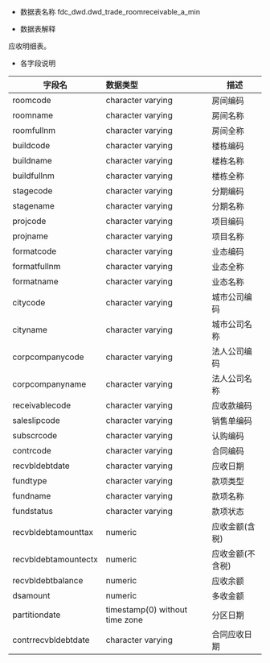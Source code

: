 - 数据表名称
fdc_dwd.dwd_trade_roomreceivable_a_min

- 数据表解释

应收明细表。

- 各字段说明

| 字段名               | 数据类型                        | 描述             |
| -------------------- | :------------------------------ | ---------------- |
| roomcode             | character  varying              | 房间编码         |
| roomname             | character  varying              | 房间名称         |
| roomfullnm           | character  varying              | 房间全称         |
| buildcode            | character  varying              | 楼栋编码         |
| buildname            | character  varying              | 楼栋名称         |
| buildfullnm          | character  varying              | 楼栋全称         |
| stagecode            | character  varying              | 分期编码         |
| stagename            | character  varying              | 分期名称         |
| projcode             | character  varying              | 项目编码         |
| projname             | character  varying              | 项目名称         |
| formatcode           | character  varying              | 业态编码         |
| formatfullnm         | character  varying              | 业态全称         |
| formatname           | character  varying              | 业态名称         |
| citycode             | character  varying              | 城市公司编码     |
| cityname             | character  varying              | 城市公司名称     |
| corpcompanycode      | character  varying              | 法人公司编码     |
| corpcompanyname      | character  varying              | 法人公司名称     |
| receivablecode       | character  varying              | 应收款编码       |
| saleslipcode         | character  varying              | 销售单编码       |
| subscrcode           | character  varying              | 认购编码         |
| contrcode            | character  varying              | 合同编码         |
| recvbldebtdate       | character varying               | 应收日期         |
| fundtype             | character varying               | 款项类型         |
| fundname             | character  varying              | 款项名称         |
| fundstatus           | character varying               | 款项状态         |
| recvbldebtamounttax  | numeric                         | 应收金额(含税)   |
| recvbldebtamountectx | numeric                         | 应收金额(不含税) |
| recvbldebtbalance    | numeric                         | 应收余额         |
| dsamount             | numeric                         | 多收金额         |
| partitiondate        | timestamp(0) without  time zone | 分区日期         |
| contrrecvbldebtdate  | character varying               | 合同应收日期     |

